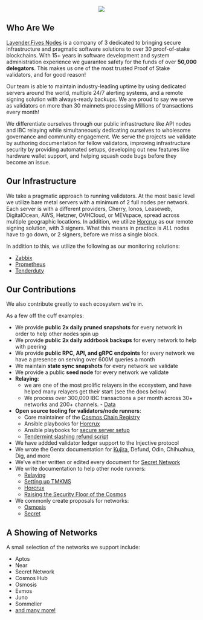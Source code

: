 
<p align="center">
  <img src="https://user-images.githubusercontent.com/9121234/190864636-b5047a5b-8f44-42ed-a9de-62095bebd2a3.jpg" />
</p>

## Who Are We
[Lavender.Fives Nodes](https://www.lavenderfive.com/) is a company of 3 dedicated to bringing secure infrastructure and pragmatic software solutions to over 30 proof-of-stake blockchains. With 15+ years in software development and system administration experience we guarantee safety for the funds of over **50,000 delegators**. This makes us one of the most trusted Proof of Stake validators, and for good reason!

Our team is able to maintain industry-leading uptime by using dedicated servers around the world, 
multiple 24/7 alerting systems, and a remote signing solution with always-ready backups. We are proud to say we serve as validators on more than 30 mainnets processing Millions of transactions every month!

We differentiate ourselves through our public infrastructure like API nodes and IBC relaying while simultaneously dedicating ourselves to wholesome governance and community engagement. We serve the projects we validate by authoring documentation for fellow validators, improving infrastructure security by providing automated setups, developing out new features like hardware wallet support, and helping squash code bugs before they become an issue.

## Our Infrastructure

We take a pragmatic approach to running validators. At the most basic level we utilize bare metal servers with a minimum of 2 full nodes per network. 
Each server is with a different providers, Cherry, Ionos, Leaseweb, DigitalOcean, AWS, Hetzner, OVHCloud, or MEVspace, spread across multiple geographic locations.
In addition, we utilize [Horcrux](https://github.com/strangelove-ventures/horcrux) as our remote signing solution, with 3 signers. What this means in practice is *ALL* nodes have to go down, or 2 signers, before we miss a single block.

In addition to this, we utilize the following as our monitoring solutions:
- [Zabbix](https://www.zabbix.com/)
- [Prometheus](https://prometheus.io/)
- [Tenderduty](https://github.com/blockpane/tenderduty)

## Our Contributions

We also contribute greatly to each ecosystem we're in. 

As a few off the cuff examples:

- We provide **public 2x daily pruned snapshots** for every network in order to help other nodes spin up
- We provide **public 2x daily addrbook backups** for every network to help with peering
- We provide **public RPC, API, and gRPC endpoints** for every network we have a presence on serving over 600M queries a month
- We maintain **state sync snapshots** for every network we validate
- We provide a public **seed node** for every network we validate
- **Relaying**: 
  - we are one of the most prolific relayers in the ecosystem, and have helped many relayers get their start (see the docs below)
  - We process over 300,000 IBC transactions a per month across 30+ networks and 200+ channels. - [Data](https://relayers.smartstake.io/relayer/F87ADDB700C0CC94)
- **Open source tooling for validators/node runners**:
  - Core maintainer of the [Cosmos Chain Registry](https://github.com/cosmos/chain-registry) 
  - Ansible playbooks for [Horcrux](https://github.com/LavenderFive/horcrux-ansible)
  - Ansible playbooks for [secure server setup](https://github.com/LavenderFive/secure-server-setup-ansible)
  - [Tendermint slashing refund script](https://github.com/LavenderFive/slash_refunds_tendermint)
- We have addded validator ledger support to the Injective protocol
- We wrote the Gentx documentation for [Kujira](https://github.com/Team-Kujira/networks/pull/5), Defund, Odin, Chihuahua, Dig, and more
- We've either written or edited every document for [Secret Network](https://docs.scrt.network/)
- We write documentation to help other node runners:
  - [Relaying](https://docs.scrt.network/relayers/setting-up-hermes.html)
  - [Setting up TMKMS](https://gist.github.com/dylanschultzie/c7c4eed531df0f004a50c5395e1604b3)
  - [Horcrux](https://gist.github.com/dylanschultzie/0a0b10cf695749f9697197759e7b12ec)
  - [Raising the Security Floor of the Cosmos](https://medium.com/@lavenderfive/raising-the-security-floor-of-the-cosmos-2467f5e71966)
- We commonly create proposals for networks:
  - [Osmosis](https://commonwealth.im/osmosis/proposal/discussion/2487-proposal-discussion-signaling-proposal-for-scrt-incentivized-pools)
  - [Secret](https://secretnodes.com/secret/chains/secret-4/governance/proposals/93)

## A Showing of Networks
A small selection of the networks we support include:
- Aptos
- Near
- Secret Network
- Cosmos Hub 
- Osmosis
- Evmos
- Juno
- Sommelier
- [and many more!](https://www.lavenderfive.com/)
